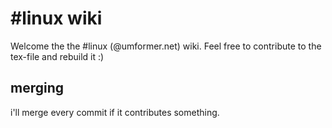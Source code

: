 #linux wiki
===========
Welcome the the #linux (@umformer.net) wiki. Feel free to contribute to the tex-file and rebuild it :)

merging
-------
i'll merge every commit if it contributes something.
